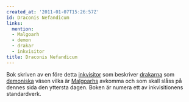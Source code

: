 ```yaml
---
created_at: '2011-01-07T15:26:57Z'
id: Draconis Nefandicum
links:
  mention:
  - Malgoarh
  - demon
  - drakar
  - inkvisitor
title: Draconis Nefandicum
---
```


Bok skriven av en före detta [inkvisitor] som beskriver [drakarna] som [demoniska] väsen vilka är
[Malgoarhs] avkomma och som skall slåss på dennes sida den yttersta dagen. Boken är numera ett av
inkvisitionens standardverk.

  [inkvisitor]: inkvisitor
  [drakarna]: drakar
  [demoniska]: demon
  [Malgoarhs]: Malgoarh